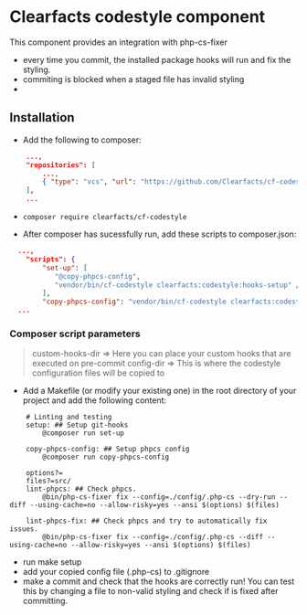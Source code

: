 # Clearfacts codestyle component

This component provides an integration with php-cs-fixer
- every time you commit, the installed package hooks will run and fix the styling.
- commiting is blocked when a staged file has invalid styling
- 
## Installation

- Add the following to composer:

```json
    ...,
    "repositories": [
        ...,
        { "type": "vcs", "url": "https://github.com/Clearfacts/cf-codestyle" }
    ],
    ...
```

- `composer require clearfacts/cf-codestyle`

- After composer has sucessfully run, add these scripts to composer.json:
```json
  ...,
    "scripts": {
        "set-up": [
           "@copy-phpcs-config",
           "vendor/bin/cf-codestyle clearfacts:codestyle:hooks-setup" // optional parameter --custom-hooks-dir=custom-dir (default is null)
        ],
        "copy-phpcs-config": "vendor/bin/cf-codestyle clearfacts:codestyle:copy-cs-config", // optional parameter --config-dir=./app/config (default is config)
  ...
```
### Composer script parameters
> custom-hooks-dir => Here you can place your custom hooks that are executed on pre-commit
> config-dir => This is where the codestyle configuration files will be copied to


- Add a Makefile (or modify your existing one) in the root directory of your project and add the following content:

```make
    # Linting and testing
    setup: ## Setup git-hooks
	    @composer run set-up

    copy-phpcs-config: ## Setup phpcs config
        @composer run copy-phpcs-config
    
    options?=
    files?=src/
    lint-phpcs: ## Check phpcs.
        @bin/php-cs-fixer fix --config=./config/.php-cs --dry-run --diff --using-cache=no --allow-risky=yes --ansi $(options) $(files)
    
    lint-phpcs-fix: ## Check phpcs and try to automatically fix issues.
        @bin/php-cs-fixer fix --config=./config/.php-cs --diff --using-cache=no --allow-risky=yes --ansi $(options) $(files)
```

- run make setup
- add your copied config file (.php-cs) to .gitignore
- make a commit and check that the hooks are correctly run!
    You can test this by changing a file to non-valid styling and check if is fixed after committing.
